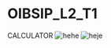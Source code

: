 # OIBSIP_L2_T1
CALCULATOR
![hehe](https://github.com/dolly314/OIBSIP_L2_T1/assets/137697027/53b366f6-20e4-4326-b964-a1fe6aa70273)
![heje](https://github.com/dolly314/OIBSIP_L2_T1/assets/137697027/53dffba2-2a97-4773-b235-d880431ba9d6)
